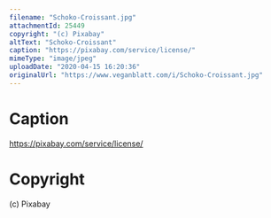 ```yaml
---
filename: "Schoko-Croissant.jpg"
attachmentId: 25449
copyright: "(c) Pixabay"
altText: "Schoko-Croissant"
caption: "https://pixabay.com/service/license/"
mimeType: "image/jpeg"
uploadDate: "2020-04-15 16:20:36"
originalUrl: "https://www.veganblatt.com/i/Schoko-Croissant.jpg"
---
```


# Caption

https://pixabay.com/service/license/

# Copyright

(c) Pixabay
